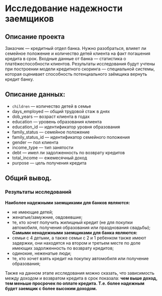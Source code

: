 # Исследование надежности заемщиков
## Описание проекта

Заказчик — кредитный отдел банка. Нужно разобраться, влияет ли семейное положение и количество детей клиента на факт погашения кредита в срок. Входные данные от банка — статистика о платёжеспособности клиентов. Результаты исследования будут учтены при построении модели кредитного скоринга — специальной системы, которая оценивает способность потенциального заёмщика вернуть кредит банку.

## Описание данных: 
- `children` — количество детей в семье 
- days_employed — общий трудовой стаж в днях 
- dob_years — возраст клиента в годах 
- education — уровень образования клиента 
- education_id — идентификатор уровня образования 
- family_status — семейное положение 
- family_status_id — идентификатор семейного положения 
- gender — пол клиента 
- income_type — тип занятости 
- debt — имел ли задолженность по возврату кредитов 
- total_income — ежемесячный доход 
- purpose — цель получения кредита

## Общий вывод.
### Результаты исследований

**Наиболее надежными заемщиками для банков являются:**
- не имеющие детей;
- женатые/замужние, овдовевшие;
- те, кто хочет получить жилищный кредит (не для покупки автомобиля, получения образования или празднования свадьбы);
**Самыми ненадежными заемщиками для банка являются:**
- семьи с 4 детьми, а также семьи с 2 и 1 ребенком также имеют задержки, они находятся на втором и третьем месте по доле имеющих задолженность по возврату кредитов;
- одинокие, неженатые люди;
- те, кто хочет взять кредит на покупку автомобиля или получение образования;

Также на данном этапе исследования можно сказать, что зависимость между доходом и возвратом кредита в срок показала: **чем выше доход, тем меньше просрочек по оплате кредита. Т.е. более надежным будет заемщик с более высоким доходом.**
